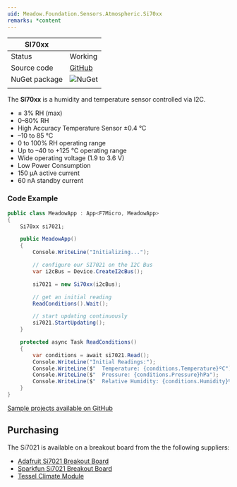 ```yaml
---
uid: Meadow.Foundation.Sensors.Atmospheric.Si70xx
remarks: *content
---
```


| SI70xx        |             |
|---------------|-------------|
| Status        | Working     |
| Source code   | [GitHub](https://github.com/WildernessLabs/Meadow.Foundation/tree/master/Source/Meadow.Foundation.Peripherals/Sensors.Atmospheric.Si70xx) |
| NuGet package | ![NuGet](https://img.shields.io/nuget/v/Meadow.Foundation.Sensors.Atmospheric.Si70xx.svg?label=NuGet) |
| | |

The **SI70xx** is a humidity and temperature sensor controlled via I2C.

* ± 3% RH (max) 
* 0–80% RH 
* High Accuracy Temperature Sensor ±0.4 °C 
* –10 to 85 °C 
* 0 to 100% RH operating range 
* Up to –40 to +125 °C operating range 
* Wide operating voltage (1.9 to 3.6 V) 
* Low Power Consumption 
* 150 µA active current 
* 60 nA standby current

### Code Example

```csharp
public class MeadowApp : App<F7Micro, MeadowApp>
{
    Si70xx si7021;

    public MeadowApp()
    {
        Console.WriteLine("Initializing...");

        // configure our SI7021 on the I2C Bus
        var i2cBus = Device.CreateI2cBus();

        si7021 = new Si70xx(i2cBus);

        // get an initial reading
        ReadConditions().Wait();

        // start updating continuously
        si7021.StartUpdating();
    }

    protected async Task ReadConditions()
    {
        var conditions = await si7021.Read();
        Console.WriteLine("Initial Readings:");
        Console.WriteLine($"  Temperature: {conditions.Temperature}ºC");
        Console.WriteLine($"  Pressure: {conditions.Pressure}hPa");
        Console.WriteLine($"  Relative Humidity: {conditions.Humidity}%");
    }
}
```

[Sample projects available on GitHub](https://github.com/WildernessLabs/Meadow.Foundation/tree/master/Source/Meadow.Foundation.Peripherals/Sensors.Atmospheric.Si70xx/Samples/) 

## Purchasing

The Si7021 is available on a breakout board from the the following suppliers:

* [Adafruit Si7021 Breakout Board](https://www.adafruit.com/product/3251)
* [Sparkfun Si7021 Breakout Board](https://www.sparkfun.com/products/13763)
* [Tessel Climate Module](https://www.seeedstudio.com/Tessel-Climate-Module-p-2225.html)